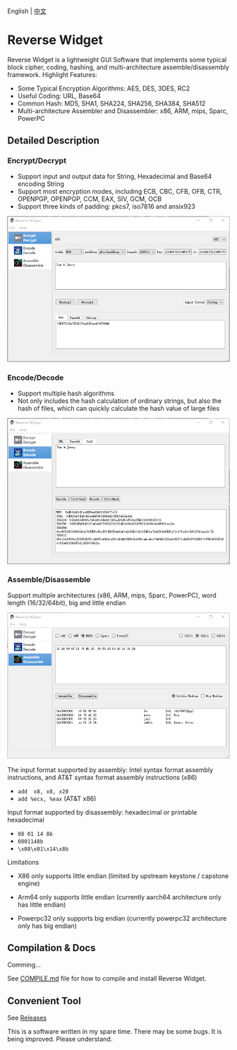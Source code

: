 English | [中文](https://github.com/liyansong2018/ReverseWidget/blob/master/README_zh.md)

# Reverse Widget

Reverse Widget is a lightweight GUI Software that implements some typical  block cipher,  coding, hashing, and multi-architecture assemble/disassembly framework. Highlight Features:

- Some Typical Encryption Algorithms: AES, DES, 3DES, RC2
- Useful Coding: URL, Base64
- Common Hash: MD5, SHA1, SHA224, SHA256, SHA384, SHA512
- Multi-architecture Assembler and Disassembler: x86, ARM, mips, Sparc, PowerPC

## Detailed Description

### Encrypt/Decrypt

- Support input and output data for String, Hexadecimal and Base64 encoding String
- Support most encryption modes, including ECB, CBC, CFB, OFB, CTR, OPENPGP, OPENPGP, CCM, EAX, SIV, GCM, OCB
- Support three kinds of padding: pkcs7, iso7816 and ansix923

![encrypt_en](images/encrypt_en.png)



### Encode/Decode

- Support multiple hash algorithms
- Not only includes the hash calculation of ordinary strings, but also the hash of files, which can quickly calculate the hash value of large files

![hash_en](images/hash_en.png)



### Assemble/Disassemble

Support multiple architectures (x86, ARM, mips, Sparc, PowerPC), word length (16/32/64bit), big and little endian

![disasm_en](images/disasm_en.png)

The input format supported by assembly: Intel syntax format assembly instructions, and AT&T syntax format assembly instructions (x86)

- `add  x8, x8, x20`
- `add %ecx, %eax` (AT&T x86)

Input format supported by disassembly: hexadecimal or printable hexadecimal

- `08 01 14 8b`   
- `0801148b`
- `\x08\x01\x14\x8b`

Limitations

- X86 only supports little endian (limited by upstream keystone / capstone engine)

- Arm64 only supports little endian (currently aarch64 architecture only has little endian)

- Powerpc32 only supports big endian (currently powerpc32 architecture only has big endian)

## Compilation & Docs

Comming...

See [COMPILE.md](...) file for how to compile and install Reverse Widget. 

## Convenient Tool

See [Releases](https://github.com/liyansong2018/ReverseWidget/releases)

This is a software written in my spare time. There may be some bugs. It is being improved. Please understand.